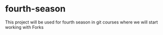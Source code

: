 # fourth-season
This project will be used for fourth season in git courses where we will start working with Forks
